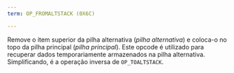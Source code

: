 ```yaml
---
term: OP_FROMALTSTACK (0X6C)

---
```

Remove o item superior da pilha alternativa (*pilha alternativa*) e coloca-o no topo da pilha principal (*pilha principal*). Este opcode é utilizado para recuperar dados temporariamente armazenados na pilha alternativa. Simplificando, é a operação inversa de `OP_TOALTSTACK`.